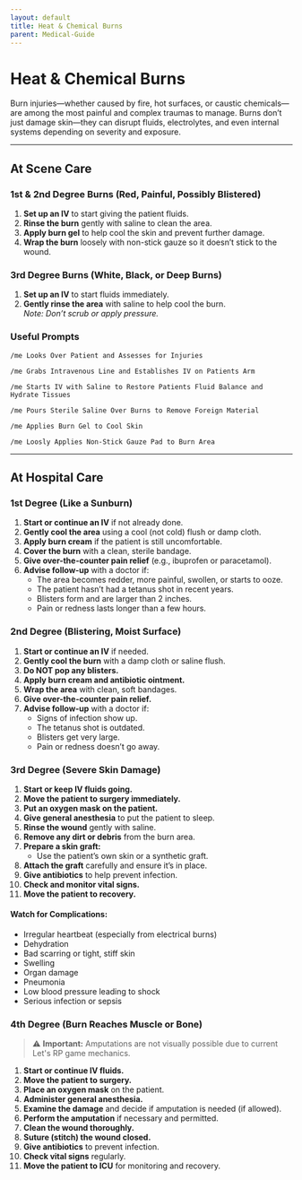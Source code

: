 ```yaml
---
layout: default
title: Heat & Chemical Burns
parent: Medical-Guide
---
```


# Heat & Chemical Burns

Burn injuries—whether caused by fire, hot surfaces, or caustic chemicals—are among the most painful and complex traumas to manage. Burns don’t just damage skin—they can disrupt fluids, electrolytes, and even internal systems depending on severity and exposure.

---

## At Scene Care

### 1st & 2nd Degree Burns (Red, Painful, Possibly Blistered)

1. **Set up an IV** to start giving the patient fluids.
2. **Rinse the burn** gently with saline to clean the area.
3. **Apply burn gel** to help cool the skin and prevent further damage.
4. **Wrap the burn** loosely with non-stick gauze so it doesn’t stick to the wound.

### 3rd Degree Burns (White, Black, or Deep Burns)

1. **Set up an IV** to start fluids immediately.
2. **Gently rinse the area** with saline to help cool the burn.  
   *Note: Don’t scrub or apply pressure.*


### Useful Prompts

`/me Looks Over Patient and Assesses for Injuries`

`/me Grabs Intravenous Line and Establishes IV on Patients Arm`

`/me Starts IV with Saline to Restore Patients Fluid Balance and Hydrate Tissues`

`/me Pours Sterile Saline Over Burns to Remove Foreign Material`

`/me Applies Burn Gel to Cool Skin`

`/me Loosly Applies Non-Stick Gauze Pad to Burn Area`

---

## At Hospital Care

### 1st Degree (Like a Sunburn)

1. **Start or continue an IV** if not already done.
2. **Gently cool the area** using a cool (not cold) flush or damp cloth.
3. **Apply burn cream** if the patient is still uncomfortable.
4. **Cover the burn** with a clean, sterile bandage.
5. **Give over-the-counter pain relief** (e.g., ibuprofen or paracetamol).
6. **Advise follow-up** with a doctor if:
   - The area becomes redder, more painful, swollen, or starts to ooze.
   - The patient hasn’t had a tetanus shot in recent years.
   - Blisters form and are larger than 2 inches.
   - Pain or redness lasts longer than a few hours.


### 2nd Degree (Blistering, Moist Surface)

1. **Start or continue an IV** if needed.
2. **Gently cool the burn** with a damp cloth or saline flush.
3. **Do NOT pop any blisters.**
4. **Apply burn cream and antibiotic ointment.**
5. **Wrap the area** with clean, soft bandages.
6. **Give over-the-counter pain relief.**
7. **Advise follow-up** with a doctor if:
   - Signs of infection show up.
   - The tetanus shot is outdated.
   - Blisters get very large.
   - Pain or redness doesn’t go away.


### 3rd Degree (Severe Skin Damage)

1. **Start or keep IV fluids going.**
2. **Move the patient to surgery immediately.**
3. **Put an oxygen mask on the patient.**
4. **Give general anesthesia** to put the patient to sleep.
5. **Rinse the wound** gently with saline.
6. **Remove any dirt or debris** from the burn area.
7. **Prepare a skin graft:**
   - Use the patient’s own skin or a synthetic graft.
8. **Attach the graft** carefully and ensure it’s in place.
9. **Give antibiotics** to help prevent infection.
10. **Check and monitor vital signs.**
11. **Move the patient to recovery.**

#### Watch for Complications:
- Irregular heartbeat (especially from electrical burns)
- Dehydration
- Bad scarring or tight, stiff skin
- Swelling
- Organ damage
- Pneumonia
- Low blood pressure leading to shock
- Serious infection or sepsis

### 4th Degree (Burn Reaches Muscle or Bone)

> ⚠️ **Important:** Amputations are not visually possible due to current Let's RP game mechanics.

1. **Start or continue IV fluids.**
2. **Move the patient to surgery.**
3. **Place an oxygen mask** on the patient.
4. **Administer general anesthesia.**
5. **Examine the damage** and decide if amputation is needed (if allowed).
6. **Perform the amputation** if necessary and permitted.
7. **Clean the wound thoroughly.**
8. **Suture (stitch) the wound closed.**
9. **Give antibiotics** to prevent infection.
10. **Check vital signs** regularly.
11. **Move the patient to ICU** for monitoring and recovery.